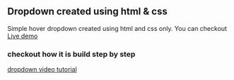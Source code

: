 ## Dropdown created using html & css
Simple hover dropdown created using html and css only. You can checkout [Live demo](https://codepen.io/ankit-codess/pen/rNeaZOE)
### checkout how it is build step by step
[dropdown video tutorial](https://code.visualstudio.com/Download)